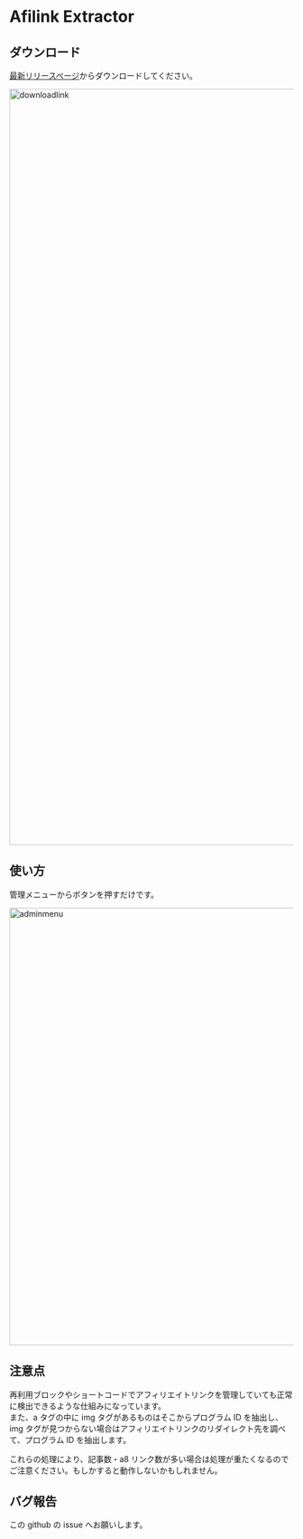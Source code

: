 # Afilink Extractor

## ダウンロード

[最新リリースページ](https://github.com/ddryo/afilink-extractor/releases/latest)からダウンロードしてください。

<img width="1338" alt="downloadlink" src="https://github.com/ddryo/afilink-extractor/assets/31400297/0d2b5b54-ee3c-41de-b8bc-aafddb9b6e5e">

## 使い方

管理メニューからボタンを押すだけです。

<img width="774" alt="adminmenu" src="https://github.com/ddryo/afilink-extractor/assets/31400297/2ab98ed2-6102-4e47-89da-a38c8ce95845">

## 注意点

再利用ブロックやショートコードでアフィリエイトリンクを管理していても正常に検出できるような仕組みになっています。  
また、a タグの中に img タグがあるものはそこからプログラム ID を抽出し、img タグが見つからない場合はアフィリエイトリンクのリダイレクト先を調べて、プログラム ID を抽出します。

これらの処理により、記事数・a8 リンク数が多い場合は処理が重たくなるのでご注意ください。もしかすると動作しないかもしれません。

## バグ報告

この github の issue へお願いします。

